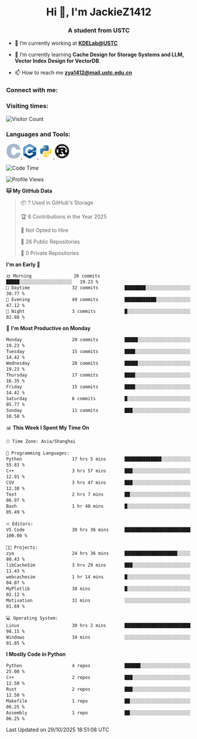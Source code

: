 <h1 align="center">Hi 👋, I'm JackieZ1412</h1>
<h3 align="center">A student from USTC</h3>

- 🔭 I’m currently working at [**KDELab@USTC**](http://kdelab.ustc.edu.cn/)

- 🌱 I’m currently learning **Cache Design for Storage Systems and LLM, Vector Index Design for VectorDB**.

- 📫 How to reach me **zya1412@mail.ustc.edu.cn**

<h3 align="left">Connect with me:</h3>
<p align="left">
</p>

<h3 align="left">Visiting times:</h3>
<p align="left">
</p>

![Visitor Count](https://profile-counter.glitch.me/Christmas/count.svg)

<h3 align="left">Languages and Tools:</h3>
<p align="left"> <a href="https://www.cprogramming.com/" target="_blank" rel="noreferrer"> <img src="https://raw.githubusercontent.com/devicons/devicon/master/icons/c/c-original.svg" alt="c" width="40" height="40"/> </a> <a href="https://www.w3schools.com/cpp/" target="_blank" rel="noreferrer"> <img src="https://raw.githubusercontent.com/devicons/devicon/master/icons/cplusplus/cplusplus-original.svg" alt="cplusplus" width="40" height="40"/> </a> <a href="https://www.python.org" target="_blank" rel="noreferrer"> <img src="https://raw.githubusercontent.com/devicons/devicon/master/icons/python/python-original.svg" alt="python" width="40" height="40"/> </a> <a href="https://www.rust-lang.org" target="_blank" rel="noreferrer"> <img src="https://raw.githubusercontent.com/devicons/devicon/master/icons/rust/rust-plain.svg" alt="rust" width="40" height="40"/> </a> </p>



<!--START_SECTION:waka-->
![Code Time](http://img.shields.io/badge/Code%20Time-1%2C531%20hrs%208%20mins-blue)

![Profile Views](http://img.shields.io/badge/Profile%20Views-2-blue)

**🐱 My GitHub Data** 

> 📦 ? Used in GitHub's Storage 
 > 
> 🏆 8 Contributions in the Year 2025
 > 
> 🚫 Not Opted to Hire
 > 
> 📜 26 Public Repositories 
 > 
> 🔑 0 Private Repositories 
 > 
**I'm an Early 🐤** 

```text
🌞 Morning                20 commits          █████░░░░░░░░░░░░░░░░░░░░   19.23 % 
🌆 Daytime                32 commits          ████████░░░░░░░░░░░░░░░░░   30.77 % 
🌃 Evening                49 commits          ████████████░░░░░░░░░░░░░   47.12 % 
🌙 Night                  3 commits           █░░░░░░░░░░░░░░░░░░░░░░░░   02.88 % 
```
📅 **I'm Most Productive on Monday** 

```text
Monday                   20 commits          █████░░░░░░░░░░░░░░░░░░░░   19.23 % 
Tuesday                  15 commits          ████░░░░░░░░░░░░░░░░░░░░░   14.42 % 
Wednesday                20 commits          █████░░░░░░░░░░░░░░░░░░░░   19.23 % 
Thursday                 17 commits          ████░░░░░░░░░░░░░░░░░░░░░   16.35 % 
Friday                   15 commits          ████░░░░░░░░░░░░░░░░░░░░░   14.42 % 
Saturday                 6 commits           █░░░░░░░░░░░░░░░░░░░░░░░░   05.77 % 
Sunday                   11 commits          ███░░░░░░░░░░░░░░░░░░░░░░   10.58 % 
```


📊 **This Week I Spent My Time On** 

```text
🕑︎ Time Zone: Asia/Shanghai

💬 Programming Languages: 
Python                   17 hrs 5 mins       ██████████████░░░░░░░░░░░   55.83 % 
C++                      3 hrs 57 mins       ███░░░░░░░░░░░░░░░░░░░░░░   12.91 % 
CSV                      3 hrs 47 mins       ███░░░░░░░░░░░░░░░░░░░░░░   12.38 % 
Text                     2 hrs 7 mins        ██░░░░░░░░░░░░░░░░░░░░░░░   06.97 % 
Bash                     1 hr 40 mins        █░░░░░░░░░░░░░░░░░░░░░░░░   05.49 % 

🔥 Editors: 
VS Code                  30 hrs 36 mins      █████████████████████████   100.00 % 

🐱‍💻 Projects: 
zya                      24 hrs 36 mins      ████████████████████░░░░░   80.43 % 
libCacheSim              3 hrs 29 mins       ███░░░░░░░░░░░░░░░░░░░░░░   11.43 % 
webcachesim              1 hr 14 mins        █░░░░░░░░░░░░░░░░░░░░░░░░   04.07 % 
MyPlotlib                38 mins             █░░░░░░░░░░░░░░░░░░░░░░░░   02.12 % 
Motivation               31 mins             ░░░░░░░░░░░░░░░░░░░░░░░░░   01.69 % 

💻 Operating System: 
Linux                    30 hrs 2 mins       █████████████████████████   98.15 % 
Windows                  34 mins             ░░░░░░░░░░░░░░░░░░░░░░░░░   01.85 % 
```

**I Mostly Code in Python** 

```text
Python                   4 repos             ██████░░░░░░░░░░░░░░░░░░░   25.00 % 
C++                      2 repos             ███░░░░░░░░░░░░░░░░░░░░░░   12.50 % 
Rust                     2 repos             ███░░░░░░░░░░░░░░░░░░░░░░   12.50 % 
Makefile                 1 repo              ██░░░░░░░░░░░░░░░░░░░░░░░   06.25 % 
Assembly                 1 repo              ██░░░░░░░░░░░░░░░░░░░░░░░   06.25 % 
```




 Last Updated on 29/10/2025 18:51:08 UTC
<!--END_SECTION:waka-->
